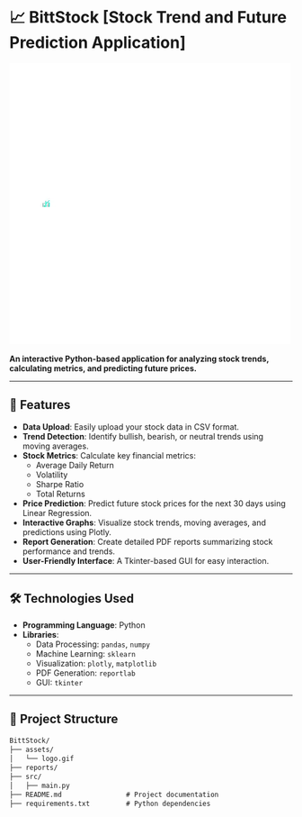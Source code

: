 # 📈 BittStock  [Stock Trend and Future Prediction Application] 

![Logo](./BittStock/assets/logoam.gif)  

**An interactive Python-based application for analyzing stock trends, calculating metrics, and predicting future prices.**  

---

## 🚀 Features  
- **Data Upload**: Easily upload your stock data in CSV format.  
- **Trend Detection**: Identify bullish, bearish, or neutral trends using moving averages.  
- **Stock Metrics**: Calculate key financial metrics:
  - Average Daily Return  
  - Volatility  
  - Sharpe Ratio  
  - Total Returns  
- **Price Prediction**: Predict future stock prices for the next 30 days using Linear Regression.  
- **Interactive Graphs**: Visualize stock trends, moving averages, and predictions using Plotly.  
- **Report Generation**: Create detailed PDF reports summarizing stock performance and trends.  
- **User-Friendly Interface**: A Tkinter-based GUI for easy interaction.  

---

## 🛠️ Technologies Used  

- **Programming Language**: Python  
- **Libraries**:  
  - Data Processing: `pandas`, `numpy`  
  - Machine Learning: `sklearn`  
  - Visualization: `plotly`, `matplotlib`  
  - PDF Generation: `reportlab`  
  - GUI: `tkinter`  

---

## 📂 Project Structure  

```plaintext
BittStock/  
├── assets/                    
│   └── logo.gif             
├── reports/                   
├── src/                       
│   ├── main.py                           
├── README.md                # Project documentation  
├── requirements.txt         # Python dependencies  
